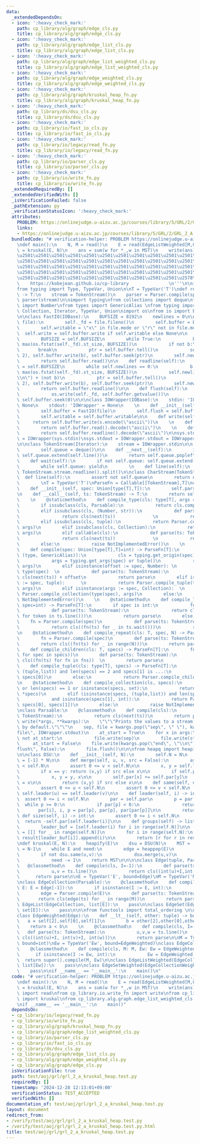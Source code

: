 ```yaml
---
data:
  _extendedDependsOn:
  - icon: ':heavy_check_mark:'
    path: cp_library/alg/graph/edge_cls.py
    title: cp_library/alg/graph/edge_cls.py
  - icon: ':heavy_check_mark:'
    path: cp_library/alg/graph/edge_list_cls.py
    title: cp_library/alg/graph/edge_list_cls.py
  - icon: ':heavy_check_mark:'
    path: cp_library/alg/graph/edge_list_weighted_cls.py
    title: cp_library/alg/graph/edge_list_weighted_cls.py
  - icon: ':heavy_check_mark:'
    path: cp_library/alg/graph/edge_weighted_cls.py
    title: cp_library/alg/graph/edge_weighted_cls.py
  - icon: ':heavy_check_mark:'
    path: cp_library/alg/graph/kruskal_heap_fn.py
    title: cp_library/alg/graph/kruskal_heap_fn.py
  - icon: ':heavy_check_mark:'
    path: cp_library/ds/dsu_cls.py
    title: cp_library/ds/dsu_cls.py
  - icon: ':heavy_check_mark:'
    path: cp_library/io/fast_io_cls.py
    title: cp_library/io/fast_io_cls.py
  - icon: ':heavy_check_mark:'
    path: cp_library/io/legacy/read_fn.py
    title: cp_library/io/legacy/read_fn.py
  - icon: ':heavy_check_mark:'
    path: cp_library/io/parser_cls.py
    title: cp_library/io/parser_cls.py
  - icon: ':heavy_check_mark:'
    path: cp_library/io/write_fn.py
    title: cp_library/io/write_fn.py
  _extendedRequiredBy: []
  _extendedVerifiedWith: []
  _isVerificationFailed: false
  _pathExtension: py
  _verificationStatusIcon: ':heavy_check_mark:'
  attributes:
    PROBLEM: https://onlinejudge.u-aizu.ac.jp/courses/library/5/GRL/2/GRL_2_A
    links:
    - https://onlinejudge.u-aizu.ac.jp/courses/library/5/GRL/2/GRL_2_A
  bundledCode: "# verification-helper: PROBLEM https://onlinejudge.u-aizu.ac.jp/courses/library/5/GRL/2/GRL_2_A\n\
    \ndef main():\n    N, M = read()\n    E = read(EdgeListWeighted[M,0])\n    MST\
    \ = kruskal(E, N)\n    ans = sum(w for *_,w in MST)\n    write(ans)\n\n'''\n\u257A\
    \u2501\u2501\u2501\u2501\u2501\u2501\u2501\u2501\u2501\u2501\u2501\u2501\u2501\
    \u2501\u2501\u2501\u2501\u2501\u2501\u2501\u2501\u2501\u2501\u2501\u2501\u2501\
    \u2501\u2501\u2501\u2501\u2501\u2501\u2501\u2501\u2501\u2501\u2501\u2501\u2501\
    \u2501\u2501\u2501\u2501\u2501\u2501\u2501\u2501\u2501\u2501\u2501\u2501\u2501\
    \u2501\u2501\u2501\u2501\u2501\u2501\u2501\u2501\u2501\u2501\u2578\n         \
    \    https://kobejean.github.io/cp-library               \n'''\n\nimport sys\n\
    from typing import Type, TypeVar, Union\n\nT = TypeVar('T')\ndef read(spec: Union[Type[T],T]=[int])\
    \ -> T:\n    stream = TokenStream()\n    parser = Parser.compile(spec)\n    return\
    \ parser(stream)\n\nimport typing\nfrom collections import deque\nfrom numbers\
    \ import Number\nfrom types import GenericAlias \nfrom typing import Callable,\
    \ Collection, Iterator, TypeVar, Union\nimport os\nfrom io import BytesIO, IOBase\n\
    \n\nclass FastIO(IOBase):\n    BUFSIZE = 8192\n    newlines = 0\n\n    def __init__(self,\
    \ file):\n        self._fd = file.fileno()\n        self.buffer = BytesIO()\n\
    \        self.writable = \"x\" in file.mode or \"r\" not in file.mode\n      \
    \  self.write = self.buffer.write if self.writable else None\n\n    def read(self):\n\
    \        BUFSIZE = self.BUFSIZE\n        while True:\n            b = os.read(self._fd,\
    \ max(os.fstat(self._fd).st_size, BUFSIZE))\n            if not b:\n         \
    \       break\n            ptr = self.buffer.tell()\n            self.buffer.seek(0,\
    \ 2), self.buffer.write(b), self.buffer.seek(ptr)\n        self.newlines = 0\n\
    \        return self.buffer.read()\n\n    def readline(self):\n        BUFSIZE\
    \ = self.BUFSIZE\n        while self.newlines == 0:\n            b = os.read(self._fd,\
    \ max(os.fstat(self._fd).st_size, BUFSIZE))\n            self.newlines = b.count(b\"\
    \\n\") + (not b)\n            ptr = self.buffer.tell()\n            self.buffer.seek(0,\
    \ 2), self.buffer.write(b), self.buffer.seek(ptr)\n        self.newlines -= 1\n\
    \        return self.buffer.readline()\n\n    def flush(self):\n        if self.writable:\n\
    \            os.write(self._fd, self.buffer.getvalue())\n            self.buffer.truncate(0),\
    \ self.buffer.seek(0)\n\n\nclass IOWrapper(IOBase):\n    stdin: 'IOWrapper' =\
    \ None\n    stdout: 'IOWrapper' = None\n    \n    def __init__(self, file):\n\
    \        self.buffer = FastIO(file)\n        self.flush = self.buffer.flush\n\
    \        self.writable = self.buffer.writable\n\n    def write(self, s):\n   \
    \     return self.buffer.write(s.encode(\"ascii\"))\n    \n    def read(self):\n\
    \        return self.buffer.read().decode(\"ascii\")\n    \n    def readline(self):\n\
    \        return self.buffer.readline().decode(\"ascii\")\n\nsys.stdin = IOWrapper.stdin\
    \ = IOWrapper(sys.stdin)\nsys.stdout = IOWrapper.stdout = IOWrapper(sys.stdout)\n\
    \n\nclass TokenStream(Iterator):\n    stream = IOWrapper.stdin\n\n    def __init__(self):\n\
    \        self.queue = deque()\n\n    def __next__(self):\n        if not self.queue:\
    \ self.queue.extend(self.line())\n        return self.queue.popleft()\n    \n\
    \    def wait(self):\n        if not self.queue: self.queue.extend(self.line())\n\
    \        while self.queue: yield\n        \n    def line(self):\n        return\
    \ TokenStream.stream.readline().split()\n\nclass CharStream(TokenStream):\n  \
    \  def line(self):\n        assert not self.queue\n        return next(TokenStream.stream).rstrip()\n\
    \        \nT = TypeVar('T')\nParseFn = Callable[[TokenStream],T]\nclass Parser:\n\
    \    def __init__(self, spec: Union[type[T],T]):\n        self.parse = Parser.compile(spec)\n\
    \n    def __call__(self, ts: TokenStream) -> T:\n        return self.parse(ts)\n\
    \    \n    @staticmethod\n    def compile_type(cls: type[T], args = ()) -> T:\n\
    \        if issubclass(cls, Parsable):\n            return cls.compile(*args)\n\
    \        elif issubclass(cls, (Number, str)):\n            def parse(ts: TokenStream):\n\
    \                return cls(next(ts))              \n            return parse\n\
    \        elif issubclass(cls, tuple):\n            return Parser.compile_tuple(cls,\
    \ args)\n        elif issubclass(cls, Collection):\n            return Parser.compile_collection(cls,\
    \ args)\n        elif callable(cls):\n            def parse(ts: TokenStream):\n\
    \                return cls(next(ts))              \n            return parse\n\
    \        else:\n            raise NotImplementedError()\n    \n    @staticmethod\n\
    \    def compile(spec: Union[type[T],T]=int) -> ParseFn[T]:\n        if isinstance(spec,\
    \ (type, GenericAlias)):\n            cls = typing.get_origin(spec) or spec\n\
    \            args = typing.get_args(spec) or tuple()\n            return Parser.compile_type(cls,\
    \ args)\n        elif isinstance(offset := spec, Number): \n            cls =\
    \ type(spec)  \n            def parse(ts: TokenStream):\n                return\
    \ cls(next(ts)) + offset\n            return parse\n        elif isinstance(args\
    \ := spec, tuple):      \n            return Parser.compile_tuple(type(spec),\
    \ args)\n        elif isinstance(args := spec, Collection):  \n            return\
    \ Parser.compile_collection(type(spec), args)\n        else:\n            raise\
    \ NotImplementedError()\n    \n    @staticmethod\n    def compile_line(cls: T,\
    \ spec=int) -> ParseFn[T]:\n        if spec is int:\n            fn = Parser.compile(spec)\n\
    \            def parse(ts: TokenStream):\n                return cls((int(token)\
    \ for token in ts.line()))\n            return parse\n        else:\n        \
    \    fn = Parser.compile(spec)\n            def parse(ts: TokenStream):\n    \
    \            return cls((fn(ts) for _ in ts.wait()))\n            return parse\n\
    \n    @staticmethod\n    def compile_repeat(cls: T, spec, N) -> ParseFn[T]:\n\
    \        fn = Parser.compile(spec)\n        def parse(ts: TokenStream):\n    \
    \        return cls((fn(ts) for _ in range(N)))\n        return parse\n\n    @staticmethod\n\
    \    def compile_children(cls: T, specs) -> ParseFn[T]:\n        fns = tuple((Parser.compile(spec)\
    \ for spec in specs))\n        def parse(ts: TokenStream):\n            return\
    \ cls((fn(ts) for fn in fns))  \n        return parse\n            \n    @staticmethod\n\
    \    def compile_tuple(cls: type[T], specs) -> ParseFn[T]:\n        if isinstance(specs,\
    \ (tuple,list)) and len(specs) == 2 and specs[1] is ...:\n            return Parser.compile_line(cls,\
    \ specs[0])\n        else:\n            return Parser.compile_children(cls, specs)\n\
    \n    @staticmethod\n    def compile_collection(cls, specs):\n        if not specs\
    \ or len(specs) == 1 or isinstance(specs, set):\n            return Parser.compile_line(cls,\
    \ *specs)\n        elif (isinstance(specs, (tuple,list)) and len(specs) == 2 \n\
    \            and isinstance(specs[1], int)):\n            return Parser.compile_repeat(cls,\
    \ specs[0], specs[1])\n        else:\n            raise NotImplementedError()\n\
    \nclass Parsable:\n    @classmethod\n    def compile(cls):\n        def parser(ts:\
    \ TokenStream):\n            return cls(next(ts))\n        return parser\n\ndef\
    \ write(*args, **kwargs):\n    \"\"\"Prints the values to a stream, or to stdout_fast\
    \ by default.\"\"\"\n    sep, file = kwargs.pop(\"sep\", \" \"), kwargs.pop(\"\
    file\", IOWrapper.stdout)\n    at_start = True\n    for x in args:\n        if\
    \ not at_start:\n            file.write(sep)\n        file.write(str(x))\n   \
    \     at_start = False\n    file.write(kwargs.pop(\"end\", \"\\n\"))\n    if kwargs.pop(\"\
    flush\", False):\n        file.flush()\n\n\nfrom heapq import heapify, heappop\n\
    \n\nclass DSU:\n    def __init__(self, N):\n        self.N = N\n        self.par\
    \ = [-1] * N\n\n    def merge(self, u, v, src = False):\n        assert 0 <= u\
    \ < self.N\n        assert 0 <= v < self.N\n\n        x, y = self.leader(u), self.leader(v)\n\
    \        if x == y: return (x,y) if src else x\n\n        if self.par[x] > self.par[y]:\n\
    \            x, y = y, x\n\n        self.par[x] += self.par[y]\n        self.par[y]\
    \ = x\n\n        return (x,y) if src else x\n\n    def same(self, u: int, v: int):\n\
    \        assert 0 <= u < self.N\n        assert 0 <= v < self.N\n        return\
    \ self.leader(u) == self.leader(v)\n\n    def leader(self, i) -> int:\n      \
    \  assert 0 <= i < self.N\n        par = self.par\n        p = par[i]\n      \
    \  while p >= 0:\n            if par[p] < 0:\n                return p\n     \
    \       par[i], i, p = par[p], par[p], par[par[p]]\n\n        return i\n\n   \
    \ def size(self, i) -> int:\n        assert 0 <= i < self.N\n        \n      \
    \  return -self.par[self.leader(i)]\n\n    def groups(self) -> list[list[int]]:\n\
    \        leader_buf = [self.leader(i) for i in range(self.N)]\n\n        result\
    \ = [[] for _ in range(self.N)]\n        for i in range(self.N):\n           \
    \ result[leader_buf[i]].append(i)\n\n        return [r for r in result if r]\n\
    \ndef kruskal(E, N):\n    heapify(E)\n    dsu = DSU(N)\n    MST = []\n    need\
    \ = N-1\n    while E and need:\n        edge = heappop(E)\n        u,v,_ = edge\n\
    \        if not dsu.same(u,v):\n            dsu.merge(u,v)\n            MST.append(edge)\n\
    \            need -= 1\n    return MST\n\n\n\nclass Edge(tuple, Parsable):\n \
    \   @classmethod\n    def compile(cls, I=-1):\n        def parse(ts: TokenStream):\n\
    \            u,v = ts.line()\n            return cls((int(u)+I,int(v)+I))\n  \
    \      return parse\n\nE = TypeVar('E', bound=Edge)\nM = TypeVar('M', bound=int)\n\
    \nclass EdgeCollection(Parsable):\n    @classmethod\n    def compile(cls, M: M,\
    \ E: E = Edge[-1]):\n        if isinstance(I := E, int):\n            E = Edge[I]\n\
    \        edge = Parser.compile(E)\n        def parse(ts: TokenStream):\n     \
    \       return cls(edge(ts) for _ in range(M))\n        return parse\n\nclass\
    \ EdgeList(EdgeCollection, list[E]):\n    pass\n\nclass EdgeSet(EdgeCollection,\
    \ set[E]):\n    pass\n\n\nfrom functools import total_ordering \n\n@total_ordering\n\
    class EdgeWeighted(Edge):\n    def __lt__(self, other: tuple) -> bool:\n     \
    \   a = self[2],self[0],self[1]\n        b = other[2],other[0],other[1]\n    \
    \    return a < b\n    \n    @classmethod\n    def compile(cls, I=-1):\n     \
    \   def parse(ts: TokenStream):\n            u,v,w = ts.line()\n            return\
    \ cls((int(u)+I, int(v)+I, int(w)))\n        return parse\n\nM = TypeVar('M',\
    \ bound=int)\nEw = TypeVar('Ew', bound=EdgeWeighted)\nclass EdgeCollectionWeighted(EdgeCollection):\n\
    \    @classmethod\n    def compile(cls, M: M, Ew: Ew = EdgeWeighted[-1]):\n  \
    \      if isinstance(I := Ew, int):\n            Ew = EdgeWeighted[I]\n      \
    \  return super().compile(M, Ew)\n\nclass EdgeListWeighted(EdgeCollectionWeighted,\
    \ list[Ew]):\n    pass\n\nclass EdgeSetWeighted(EdgeCollectionWeighted, set[Ew]):\n\
    \    pass\n\nif __name__ == '__main__':\n    main()\n"
  code: "# verification-helper: PROBLEM https://onlinejudge.u-aizu.ac.jp/courses/library/5/GRL/2/GRL_2_A\n\
    \ndef main():\n    N, M = read()\n    E = read(EdgeListWeighted[M,0])\n    MST\
    \ = kruskal(E, N)\n    ans = sum(w for *_,w in MST)\n    write(ans)\n\nfrom cp_library.io.legacy.read_fn\
    \ import read\nfrom cp_library.io.write_fn import write\nfrom cp_library.alg.graph.kruskal_heap_fn\
    \ import kruskal\nfrom cp_library.alg.graph.edge_list_weighted_cls import EdgeListWeighted\n\
    \nif __name__ == '__main__':\n    main()"
  dependsOn:
  - cp_library/io/legacy/read_fn.py
  - cp_library/io/write_fn.py
  - cp_library/alg/graph/kruskal_heap_fn.py
  - cp_library/alg/graph/edge_list_weighted_cls.py
  - cp_library/io/parser_cls.py
  - cp_library/io/fast_io_cls.py
  - cp_library/ds/dsu_cls.py
  - cp_library/alg/graph/edge_list_cls.py
  - cp_library/alg/graph/edge_weighted_cls.py
  - cp_library/alg/graph/edge_cls.py
  isVerificationFile: true
  path: test/aoj/grl/grl_2_a_kruskal_heap.test.py
  requiredBy: []
  timestamp: '2024-12-28 12:13:01+09:00'
  verificationStatus: TEST_ACCEPTED
  verifiedWith: []
documentation_of: test/aoj/grl/grl_2_a_kruskal_heap.test.py
layout: document
redirect_from:
- /verify/test/aoj/grl/grl_2_a_kruskal_heap.test.py
- /verify/test/aoj/grl/grl_2_a_kruskal_heap.test.py.html
title: test/aoj/grl/grl_2_a_kruskal_heap.test.py
---
```

